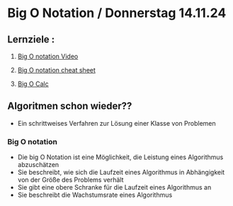# Big O Notation / Donnerstag 14.11.24

## Lernziele :

1. [Big O notation Video](https://studyflix.de/informatik/o-notation-6800)

2. [Big O notation cheat sheet](https://www.bigocheatsheet.com/)

3. [Big O Calc](https://www.bigocalc.com/)

## Algoritmen schon wieder??
- Ein schrittweises Verfahren zur Lösung einer Klasse von Problemen

### Big O notation
- Die big O Notation ist eine Möglichkeit, die Leistung eines Algorithmus abzuschätzen
- Sie beschreibt, wie sich die Laufzeit eines Algorithmus in Abhängigkeit von der Größe des Problems verhält
- Sie gibt eine obere Schranke für die Laufzeit eines Algorithmus an
- Sie beschreibt die Wachstumsrate eines Algorithmus
